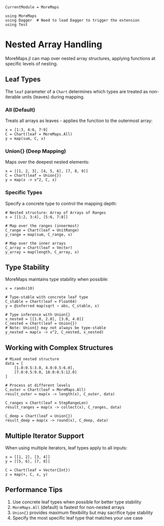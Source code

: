 ```@meta
CurrentModule = MoreMaps
```

```@setup MoreMaps
using MoreMaps
using Dagger  # Need to load Dagger to trigger the extension
using Test
```

# Nested Array Handling

MoreMaps.jl can map over nested array structures, applying functions at specific levels of nesting.

## Leaf Types

The `leaf` parameter of a `Chart` determines which types are treated as non-iterable units (leaves) during mapping.

### All (Default)

Treats all arrays as leaves - applies the function to the outermost array:

```@example MoreMaps
x = [1:3, 4:6, 7:9]
C = Chart(leaf = MoreMaps.All)
y = map(sum, C, x)
```

### Union{} (Deep Mapping)

Maps over the deepest nested elements:

```@example MoreMaps
x = [[1, 2, 3], [4, 5, 6], [7, 8, 9]]
C = Chart(leaf = Union{})
y = map(x -> x^2, C, x)
```

### Specific Types

Specify a concrete type to control the mapping depth:

```@example MoreMaps
# Nested structure: Array of Arrays of Ranges
x = [[1:2, 3:4], [5:6, 7:8]]

# Map over the ranges (innermost)
C_range = Chart(leaf = UnitRange)
y_range = map(sum, C_range, x)

# Map over the inner arrays
C_array = Chart(leaf = Vector)
y_array = map(length, C_array, x)
```

## Type Stability

MoreMaps maintains type stability when possible:

```@example MoreMaps
x = randn(10)

# Type-stable with concrete leaf type
C_stable = Chart(leaf = Float64)
y = @inferred map(sqrt ∘ abs, C_stable, x)

# Type inference with Union{}
x_nested = [[1.0, 2.0], [3.0, 4.0]]
C_nested = Chart(leaf = Union{})
# Note: Union{} may not always be type-stable
y_nested = map(x -> x^2, C_nested, x_nested)
```

## Working with Complex Structures

```@example MoreMaps
# Mixed nested structure
data = [
    [1.0:0.5:3.0, 4.0:0.5:6.0],
    [7.0:0.5:9.0, 10.0:0.5:12.0]
]

# Process at different levels
C_outer = Chart(leaf = MoreMaps.All)
result_outer = map(x -> length(x), C_outer, data)

C_ranges = Chart(leaf = StepRangeLen)
result_ranges = map(x -> collect(x), C_ranges, data)

C_deep = Chart(leaf = Union{})
result_deep = map(x -> round(x), C_deep, data)
```

## Multiple Iterator Support

When using multiple iterators, leaf types apply to all inputs:

```@example MoreMaps
x = [[1, 2], [3, 4]]
y = [[5, 6], [7, 8]]

C = Chart(leaf = Vector{Int})
z = map(+, C, x, y)
```

## Performance Tips

1. Use concrete leaf types when possible for better type stability
2. `MoreMaps.All` (default) is fastest for non-nested arrays
3. `Union{}` provides maximum flexibility but may sacrifice type stability
4. Specify the most specific leaf type that matches your use case